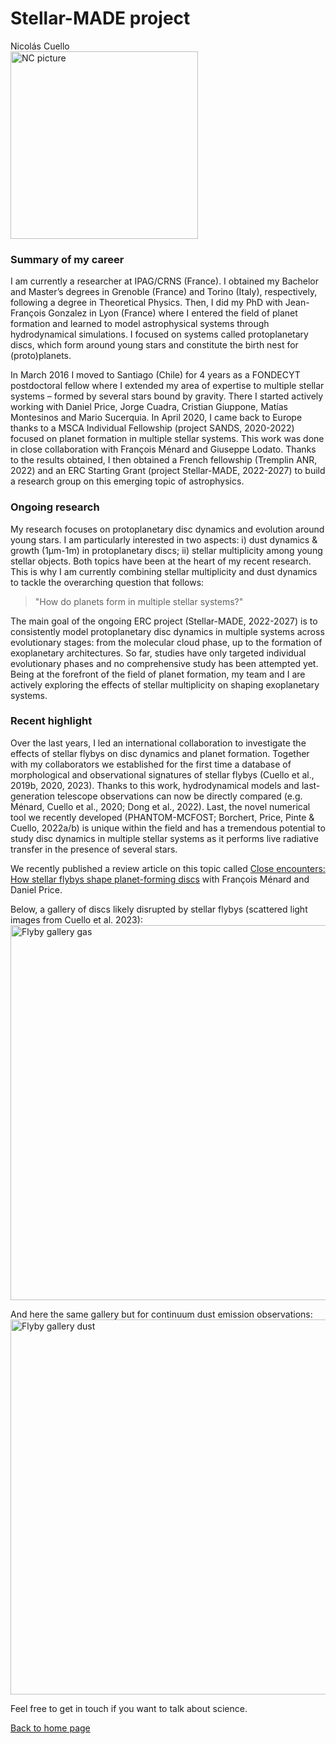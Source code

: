 # Stellar-MADE project

Nicolás Cuello  
<img src="https://nicolascuello.github.io/Stellar-MADE/images/picture-NC.jpeg" alt="NC picture" width="300"/>

### Summary of my career

I am currently a researcher at IPAG/CRNS (France). I obtained my Bachelor and Master’s degrees in Grenoble (France) and Torino (Italy), respectively, following a degree in Theoretical Physics. Then, I did my PhD with Jean-François Gonzalez in Lyon (France) where I entered the field of planet formation and learned to model astrophysical systems through hydrodynamical simulations. I focused on systems called protoplanetary discs, which form around young stars and constitute the birth nest for (proto)planets.  

In March 2016 I moved to Santiago (Chile) for 4 years as a FONDECYT postdoctoral fellow where I extended my area of expertise to multiple stellar systems – formed by several stars bound by gravity. There I started actively working with Daniel Price, Jorge Cuadra, Cristian Giuppone, Matías Montesinos and Mario Sucerquia. In April 2020, I came back to Europe thanks to a MSCA Individual Fellowship (project SANDS, 2020-2022) focused on planet formation in multiple stellar systems. This work was done in close collaboration with François Ménard and Giuseppe Lodato. Thanks to the results obtained, I then obtained a French fellowship (Tremplin ANR, 2022) and an ERC Starting Grant (project Stellar-MADE, 2022-2027) to build a research group on this emerging topic of astrophysics.  

### Ongoing research

My research focuses on protoplanetary disc dynamics and evolution around young stars. I am particularly interested in two aspects: i) dust dynamics & growth (1μm-1m) in protoplanetary discs; ii) stellar multiplicity among young stellar objects. Both topics have been at the heart of my recent research. This is why I am currently combining stellar multiplicity and dust dynamics to tackle the overarching question that follows:
>"How do planets form in multiple stellar systems?"

The main goal of the ongoing ERC project (Stellar-MADE, 2022-2027) is to consistently model protoplanetary disc dynamics in multiple systems across evolutionary stages: from the molecular cloud phase, up to the formation of exoplanetary architectures. So far, studies have only targeted individual evolutionary phases and no comprehensive study has been attempted yet. Being at the forefront of the field of planet formation, my team and I are actively exploring the effects of stellar multiplicity on shaping exoplanetary systems.

### Recent highlight

Over the last years, I led an international collaboration to investigate the effects of stellar flybys on disc dynamics and planet formation. Together with my collaborators we established for the first time a database of morphological and observational signatures of stellar flybys (Cuello et al., 2019b, 2020, 2023). Thanks to this work, hydrodynamical models and last-generation telescope observations can now be directly compared (e.g. Ménard, Cuello et al., 2020; Dong et al., 2022). Last, the novel numerical tool we recently developed (PHANTOM-MCFOST; Borchert, Price, Pinte & Cuello, 2022a/b) is unique within the field and has a tremendous potential to study disc dynamics in multiple stellar systems as it performs live radiative transfer in the presence of several stars.  

We recently published a review article on this topic called [Close encounters: How stellar flybys shape planet-forming discs](https://ui.adsabs.harvard.edu/abs/2022arXiv220709752C/abstract) with François Ménard and Daniel Price.

Below, a gallery of discs likely disrupted by stellar flybys (scattered light images from Cuello et al. 2023):  
<img src="https://nicolascuello.github.io/Stellar-MADE/images/flyby-gallery.png" alt="Flyby gallery gas" width="600"/>

And here the same gallery but for continuum dust emission observations:
<img src="https://nicolascuello.github.io/Stellar-MADE/images/flyby-gallery-dust.png" alt="Flyby gallery dust" width="600"/>

Feel free to get in touch if you want to talk about science.  

[Back to home page](https://nicolascuello.github.io/Stellar-MADE/)
